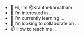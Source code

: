 - 👋 Hi, I’m @Kranthi-kamatham
- 👀 I’m interested in ...
- 🌱 I’m currently learning ...
- 💞️ I’m looking to collaborate on ...
- 📫 How to reach me ...

<!---
Kranthi-kamatham/Kranthi-kamatham is a ✨ special ✨ repository because its `README.md` (this file) appears on your GitHub profile.
You can click the Preview link to take a look at your changes.
--->
